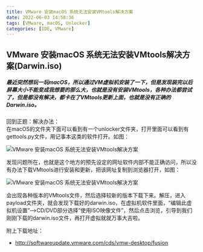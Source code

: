```yaml
---
title: VMware 安装macOS 系统无法安装VMtools解决方案 
date: 2022-06-03 14:58:36
tags: [VMware, macOS, Unlocker]
categories: [IDE, VMware]
---
```


VMware 安装macOS 系统无法安装VMtools解决方案(Darwin.iso)
------------------------------------------------------------------------------------------

##### 最近突然想玩一玩macOS，所以通过VM虚拟机安装了一下，但是发现装完以后屏幕大小不能变成我想要的那么大，也就是没有安装VMtools，各种办法都尝试了，但是都没有解决，都卡在了VMtools更新上面，也就是没有正确的Darwin.iso。

回到正题：解决办法：  
在macOS的文件夹下面可以看到有一个unlocker文件夹，打开里面可以看到有gettools.py文件，用记事本这类的软件打开。如图：

![VMware 安装macOS 系统无法安装VMtools解决方案](https://www.likecs.com/default/index/img?u=L2RlZmF1bHQvaW5kZXgvaW1nP3U9YUhSMGNITTZMeTl3YVdGdWMyaGxiaTVqYjIwdmFXMWhaMlZ6THpRMk1DOHhOelExTVROaE1tVXhZelJqWlROa01tUTJOVFkzT1dRMk1HWmlZekkxWXk1d2JtYz0=)  

发现问题所在，也就是这个地方的预先设定的网址软件内部不能正确访问，所以没有办法下载VMtools进行安装和更新，把该网址复制到浏览器打开，如图：  

![VMware 安装macOS 系统无法安装VMtools解决方案](https://www.likecs.com/default/index/img?u=L2RlZmF1bHQvaW5kZXgvaW1nP3U9YUhSMGNITTZMeTl3YVdGdWMyaGxiaTVqYjIwdmFXMWhaMlZ6THpRNE9TOWlNamhsTXpVellUVTFNbU0yWldReE5XWXhPRE5pWW1NNFlXRTNaRGxrT1M1d2JtYz0=)  

会出现各种版本的VMtools文件，然后选择较新的版本下载下来。解压，进入payload文件夹，就会发现下载好的darwin.iso，在虚拟机软件里面，“编辑此虚拟机设置”–>CD/DVD部分选择“使用ISO映像文件”，然后点击浏览，引导到我们刚刚下载的darwin.iso文件，再打开虚拟就就万事大吉啦。  

附上下载地址：
- <http://softwareupdate.vmware.com/cds/vmw-desktop/fusion>
